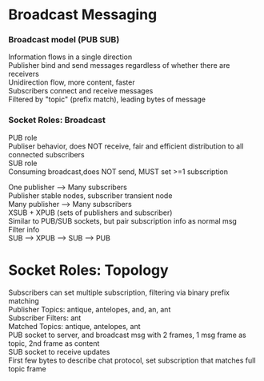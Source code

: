 # Broadcast Messaging
### Broadcast model (PUB SUB)
Information flows in a single direction<br>
Publisher bind and send messages regardless of whether there are receivers<br>
Unidirection flow, more content, faster<br>
Subscribers connect and receive messages<br>
Filtered by "topic" (prefix match), leading bytes of message

### Socket Roles: Broadcast<br>
PUB role<br>
Publiser behavior, does NOT receive, fair and efficient distribution to all connected subscribers<br>
SUB role<br>
Consuming broadcast,does NOT send, MUST set >=1 subscription

One publisher --> Many subscribers<br>
Publisher stable nodes, subscriber transient node<br>
Many publisher --> Many subscribers<br>
XSUB + XPUB (sets of publishers and subscriber)<br>
Similar to PUB/SUB sockets, but pair subscription info as normal msg<br>
Filter info<br>
SUB --> XPUB --> SUB --> PUB

# Socket Roles: Topology
Subscribers can set multiple subscription, filtering via binary prefix matching<br>
Publisher Topics: antique, antelopes, and, an, ant<br>
Subscriber Filters: ant<br>
Matched Topics: antique, antelopes, ant<br>
PUB socket to server, and broadcast msg with 2 frames, 1 msg frame as topic, 2nd frame as content<br>
SUB socket to receive updates<br>
First few bytes to describe chat protocol, set subscription that matches full topic frame